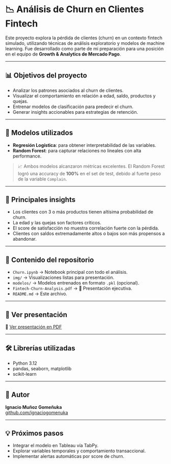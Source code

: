 # 📉 Análisis de Churn en Clientes Fintech

Este proyecto explora la pérdida de clientes (churn) en un contexto fintech simulado, utilizando técnicas de análisis exploratorio y modelos de machine learning. Fue desarrollado como parte de mi preparación para una posición en el equipo de **Growth & Analytics de Mercado Pago**.

---

## 📊 Objetivos del proyecto

- Analizar los patrones asociados al churn de clientes.
- Visualizar el comportamiento en relación a edad, saldo, productos y quejas.
- Entrenar modelos de clasificación para predecir el churn.
- Generar insights accionables para estrategias de retención.

---

## 🧠 Modelos utilizados

- **Regresión Logística**: para obtener interpretabilidad de las variables.
- **Random Forest**: para capturar relaciones no lineales con alta performance.

> 📈 Ambos modelos alcanzaron métricas excelentes. El Random Forest logró una accuracy de **100%** en el set de test, debido al fuerte peso de la variable `Complain`.

---

## 📌 Principales insights

- Los clientes con 3 o más productos tienen altísima probabilidad de churn.
- La edad y las quejas son factores críticos.
- El score de satisfacción no muestra correlación fuerte con la pérdida.
- Clientes con saldos extremadamente altos o bajos son más propensos a abandonar.

---

## 📁 Contenido del repositorio

- `Churn.ipynb` → Notebook principal con todo el análisis.
- `img/` → Visualizaciones listas para presentación.
- `modelos/` → Modelos entrenados en formato `.pkl` (opcional).
- `Fintech-Churn-Analysis.pdf` → 📄 Presentación ejecutiva.
- `README.md` → Este archivo.

---

## 🎥 Ver presentación

📎 [Ver presentación en PDF](./Fintech-Churn-Analysis.pdf)

---

## 🛠️ Librerías utilizadas

- Python 3.12
- pandas, seaborn, matplotlib
- scikit-learn

---

## 🧠 Autor

**Ignacio Muñoz Gomeñuka**  
[github.com/ignaciogomenuka](https://github.com/ignaciogomenuka)

---

## 💡 Próximos pasos

- Integrar el modelo en Tableau vía TabPy.
- Explorar variables temporales y comportamiento transaccional.
- Implementar alertas automáticas por score de churn.
